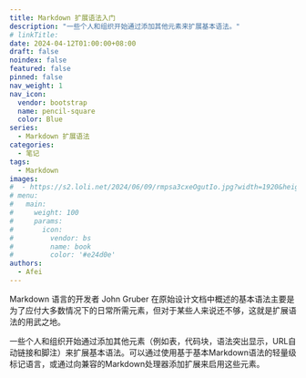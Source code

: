 ```yaml
---
title: Markdown 扩展语法入门
description: "一些个人和组织开始通过添加其他元素来扩展基本语法。"
# linkTitle:
date: 2024-04-12T01:00:00+08:00
draft: false
noindex: false
featured: false
pinned: false
nav_weight: 1
nav_icon:
  vendor: bootstrap
  name: pencil-square
  color: Blue
series:
  - Markdown 扩展语法
categories:
  - 笔记
tags:
  - Markdown
images:
#  - https://s2.loli.net/2024/06/09/rmpsa3cxeOgutIo.jpg?width=1920&height=1440
# menu:
#   main:
#     weight: 100
#     params:
#       icon:
#         vendor: bs
#         name: book
#         color: '#e24d0e'
authors:
  - Afei
---
```


Markdown 语言的开发者 John Gruber 在原始设计文档中概述的基本语法主要是为了应付大多数情况下的日常所需元素，但对于某些人来说还不够，这就是扩展语法的用武之地。

一些个人和组织开始通过添加其他元素（例如表，代码块，语法突出显示，URL自动链接和脚注）来扩展基本语法。可以通过使用基于基本Markdown语法的轻量级标记语言，或通过向兼容的Markdown处理器添加扩展来启用这些元素。
